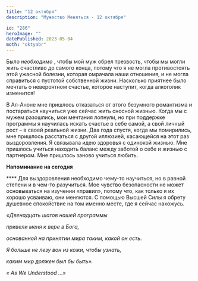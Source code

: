 ```yaml
---
title: "12 октября"
description: "Мужество Меняться - 12 октября"

id: "286"
heroImage: ""
datePublished: 2023-05-04
moth: "oktyabr"
---
```


Было _необходимо_ , чтобы мой муж обрел трезвость, чтобы мы могли жить
счастливо до самого конца, потому что я не могла противостоять этой ужасной
болезни, которая омрачала наши отношения, и не могла справиться с пустотой
собственной жизни. Насколько приятнее было мечтать о невероятном счастье,
которое наступит, когда алкоголик изменится!

В Ал-Аноне мне пришлось отказаться от этого безумного романтизма и постараться
научиться уже сейчас жить сносной жизнью. Когда мы с мужем разошлись, мои
мечтания лопнули, но при поддержке программы я научилась искать счастье в себе
самой, а свой личный рост – в своей реальной жизни. Два года спустя, когда мы
помирились, мне пришлось расстаться с другой иллюзией, касающейся на этот раз
выздоровления. Я связывала идею здоровья с одинокой жизнью. Мне пришлось
учиться находить баланс между заботой о себе и жизнью с партнером. Мне
пришлось заново учиться любить.

**Напоминание на сегодня**

\*\*\*\* Для выздоровления необходимо чему-то научиться, но в равной степени и в
чем-то разучиться. Мое чувство безопасности не может основываться на изучении
«правил», потому что, как только я их хорошо усваиваю, они меняются. С помощью
Высшей Силы я обрету душевное спокойствие на том именно месте, где я сейчас
нахожусь.

_«Двенадцать шагов нашей программы_

_привели меня к вере в Бога,_

_основанной на принятии мира таким, какой он есть._

_Я больше не лезу вон из кожи, чтобы узнать,_

_каким мир должен был бы быть»._

_«_ _As_ _We_ _Understood_ _…»_
